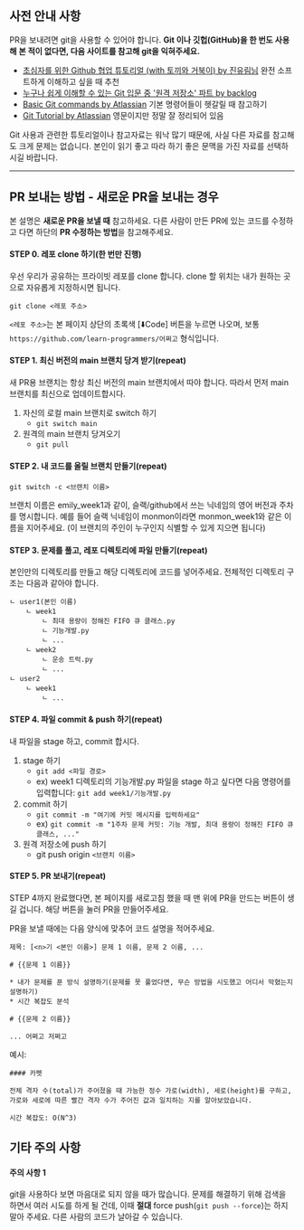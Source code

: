 ## 사전 안내 사항

PR을 보내려면 git을 사용할 수 있어야 합니다.
**Git 이나 깃헙(GitHub)을 한 번도 사용해 본 적이 없다면, 다음 사이트를 참고해 git을 익혀주세요.**

* [초심자를 위한 Github 협업 튜토리얼 (with 토끼와 거북이) by 진유림님](https://milooy.wordpress.com/2017/06/21/working-together-with-github-tutorial/) 완전 소프트하게 이해하고 싶을 때 추천
* [누구나 쉽게 이해할 수 있는 Git 입문 중 '원격 저장소' 파트 by backlog](https://backlog.com/git-tutorial/kr/stepup/stepup3_3.html)
* [Basic Git commands by Atlassian](https://confluence.atlassian.com/bitbucketserver/basic-git-commands-776639767.html) 기본 명령어들이 헷갈릴 때 참고하기
* [Git Tutorial by Atlassian](https://www.atlassian.com/git/tutorials) 영문이지만 정말 잘 정리되어 있음

Git 사용과 관련한 튜토리얼이나 참고자료는 워낙 많기 때문에, 사실 다른 자료를 참고해도 크게 문제는 없습니다.
본인이 읽기 좋고 따라 하기 좋은 문맥을 가진 자료를 선택하시길 바랍니다.

---

## PR 보내는 방법 - 새로운 PR을 보내는 경우

본 설명은 **새로운 PR을 보낼 때** 참고하세요.
다른 사람이 만든 PR에 있는 코드를 수정하고 다면 하단의 **PR 수정하는 방법**을 참고해주세요.

#### STEP 0. 레포 clone 하기(한 번만 진행)

우선 우리가 공유하는 프라이빗 레포를 clone 합니다. clone 할 위치는 내가 원하는 곳으로 자유롭게 지정하시면 됩니다.

`git clone <레포 주소>`

`<레포 주소>`는 본 페이지 상단의 초록색 [⬇️Code] 버튼을 누르면 나오며, 보통 `https://github.com/learn-programmers/어쩌고` 형식입니다.

#### STEP 1. 최신 버전의 main 브랜치 당겨 받기(repeat)

새 PR용 브랜치는 항상 최신 버전의 main 브랜치에서 따야 합니다.
따라서 먼저 main 브랜치를 최신으로 업데이트합시다.

1. 자신의 로컬 main 브랜치로 switch 하기
   * `git switch main`
2. 원격의 main 브랜치 당겨오기
   * `git pull`

#### STEP 2. 내 코드를 올릴 브랜치 만들기(repeat)

`git switch -c <브랜치 이름>`

브랜치 이름은 emily_week1과 같이, 슬랙/github에서 쓰는 닉네임의 영어 버전과 주차를 명시합니다.
예를 들어 슬랙 닉네임이 monmon이라면 monmon_week1와 같은 이름을 지어주세요.
(이 브랜치의 주인이 누구인지 식별할 수 있게 지으면 됩니다)

#### STEP 3. 문제를 풀고, 레포 디렉토리에 파일 만들기(repeat)

본인만의 디렉토리를 만들고 해당 디렉토리에 코드를 넣어주세요.
전체적인 디렉토리 구조는 다음과 같아야 합니다.

```
ㄴ user1(본인 이름)
    ㄴ week1
        ㄴ 최대 용량이 정해진 FIFO 큐 클래스.py
        ㄴ 기능개발.py
        ㄴ ...
    ㄴ week2
        ㄴ 운송 트럭.py
        ㄴ ...
ㄴ user2
    ㄴ week1
        ㄴ ...
```

#### STEP 4. 파일 commit & push 하기(repeat)

내 파일을 stage 하고, commit 합시다.

1. stage 하기
   * `git add <파일 경로>`
   * ex) week1 디렉토리의 기능개발.py 파일을 stage 하고 싶다면 다음 명령어를 입력합니다: `git add week1/기능개발.py`
2. commit 하기
   * `git commit -m "여기에 커밋 메시지를 입력하세요"`
   * ex) `git commit -m "1주차 문제 커밋: 기능 개발, 최대 용량이 정해진 FIFO 큐 클래스, ..."`
3. 원격 저장소에 push 하기
   * git push origin `<브랜치 이름>`


#### STEP 5. PR 보내기(repeat)

STEP 4까지 완료했다면, 본 페이지를 새로고침 했을 때 맨 위에 PR을 만드는 버튼이 생길 겁니다.
해당 버튼을 눌러 PR을 만들어주세요.

PR을 보낼 때에는 다음 양식에 맞추어 코드 설명을 적어주세요.

```
제목: [<n>기 <본인 이름>] 문제 1 이름, 문제 2 이름, ...

# {{문제 1 이름}}

* 내가 문제를 푼 방식 설명하기(문제를 못 풀었다면, 무슨 방법을 시도했고 어디서 막혔는지 설명하기)
* 시간 복잡도 분석

# {{문제 2 이름}}

... 어쩌고 저쩌고

```

예시:

```
#### 카펫

전체 격자 수(total)가 주어졌을 때 가능한 정수 가로(width), 세로(height)를 구하고, 가로와 세로에 따른 빨간 격자 수가 주어진 값과 일치하는 지를 알아보았습니다.

시간 복잡도: O(N^3)

```

## 기타 주의 사항

#### 주의 사항 1

git을 사용하다 보면 마음대로 되지 않을 때가 많습니다.
문제를 해결하기 위해 검색을 하면서 여러 시도를 하게 될 건데, 이때 **절대** force push(`git push --force`)는 하지 말아 주세요.
다른 사람의 코드가 날아갈 수 있습니다.

